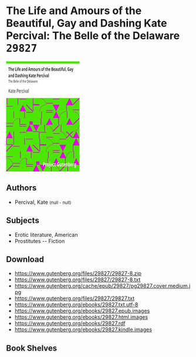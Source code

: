 # The Life and Amours of the Beautiful, Gay and Dashing Kate Percival: The Belle of the Delaware <kbd>29827</kbd>

![](./cover.medium.jpg "")

## Authors


 - Percival, Kate <small>(null - null)</small>

## Subjects


 - Erotic literature, American
 - Prostitutes -- Fiction

## Download


 - https://www.gutenberg.org/files/29827/29827-8.zip
 - https://www.gutenberg.org/files/29827/29827-8.txt
 - https://www.gutenberg.org/cache/epub/29827/pg29827.cover.medium.jpg
 - https://www.gutenberg.org/files/29827/29827.txt
 - https://www.gutenberg.org/ebooks/29827.txt.utf-8
 - https://www.gutenberg.org/ebooks/29827.epub.images
 - https://www.gutenberg.org/ebooks/29827.html.images
 - https://www.gutenberg.org/ebooks/29827.rdf
 - https://www.gutenberg.org/ebooks/29827.kindle.images

## Book Shelves


